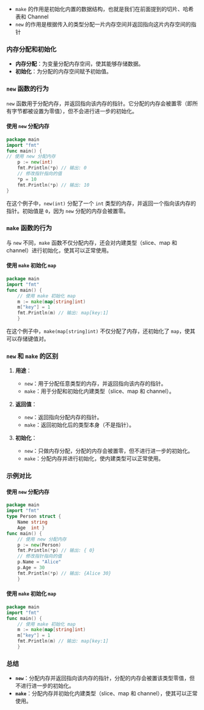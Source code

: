 - `make` 的作用是初始化内置的数据结构，也就是我们在前面提到的切片、哈希表和 Channel
- `new` 的作用是根据传入的类型分配一片内存空间并返回指向这片内存空间的指针

### 内存分配和初始化

- **内存分配**：为变量分配内存空间，使其能够存储数据。
- **初始化**：为分配的内存空间赋予初始值。

### `new` 函数的行为

`new` 函数用于分配内存，并返回指向该内存的指针。它分配的内存会被置零（即所有字节都被设置为零值），但不会进行进一步的初始化。

#### 使用 `new` 分配内存


```go
package main  
import "fmt"  
func main() {     
// 使用 new 分配内存     
    p := new(int)     
    fmt.Println(*p) // 输出: 0      
    // 修改指针指向的值     
    *p = 10     
    fmt.Println(*p) // 输出: 10 
}
```

在这个例子中，`new(int)` 分配了一个 `int` 类型的内存，并返回一个指向该内存的指针。初始值是 `0`，因为 `new` 分配的内存会被置零。

### `make` 函数的行为

与 `new` 不同，`make` 函数不仅分配内存，还会对内建类型（slice、map 和 channel）进行初始化，使其可以正常使用。

#### 使用 `make` 初始化 `map`


```go
package main  
import "fmt"  
func main() {     
    // 使用 make 初始化 map     
    m := make(map[string]int)     
    m["key"] = 1     
    fmt.Println(m) // 输出: map[key:1] 
    }
```

在这个例子中，`make(map[string]int)` 不仅分配了内存，还初始化了 `map`，使其可以存储键值对。

### `new` 和 `make` 的区别

1. **用途**：
    
    - `new`：用于分配任意类型的内存，并返回指向该内存的指针。
    - `make`：用于分配和初始化内建类型（slice、map 和 channel）。
2. **返回值**：
    
    - `new`：返回指向分配内存的指针。
    - `make`：返回初始化后的类型本身（不是指针）。
3. **初始化**：
    
    - `new`：只做内存分配，分配的内存会被置零，但不进行进一步的初始化。
    - `make`：分配内存并进行初始化，使内建类型可以正常使用。

### 示例对比

#### 使用 `new` 分配内存

```go
package main  
import "fmt"  
type Person struct {     
    Name string     
    Age  int }  
func main() {     
    // 使用 new 分配内存     
    p := new(Person)     
    fmt.Println(*p) // 输出: { 0}      
    // 修改指针指向的值     
    p.Name = "Alice"     
    p.Age = 30     
    fmt.Println(*p) // 输出: {Alice 30} 
    }
```

#### 使用 `make` 初始化 `map`


```go
package main  
import "fmt"  
func main() {     
    // 使用 make 初始化 map     
    m := make(map[string]int)     
    m["key"] = 1     
    fmt.Println(m) // 输出: map[key:1] 
    }
```

### 总结

- **`new`**：分配内存并返回指向该内存的指针，分配的内存会被置该类型零值，但不进行进一步的初始化。
- **`make`**：分配内存并初始化内建类型（slice、map 和 channel），使其可以正常使用。